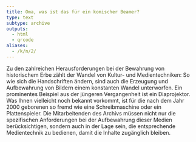 ```yaml
---
title: Oma, was ist das für ein komischer Beamer?
type: text
subtype: archive
outputs:
  - html
  - qrcode
aliases:
  - /k/n/2/
---
```


Zu den zahlreichen Herausforderungen bei der Bewahrung von historischem Erbe zählt der Wandel von Kultur- und Medientechniken: So wie sich die Handschriften ändern, sind auch die Erzeugung und Aufbewahrung von Bildern einem konstanten Wandel unterworfen. Ein prominentes Beispiel aus der jüngeren Vergangenheit ist ein Diaprojektor.
Was Ihnen vielleicht noch bekannt vorkommt, ist für die nach dem Jahr 2000 geborenen so fremd wie eine Schreibmaschine oder ein Plattenspieler.
Die Mitarbeitenden des Archivs müssen nicht nur die spezifischen Anforderungen bei der Aufbewahrung dieser Medien berücksichtigen, sondern auch in der Lage sein, die entsprechende Medientechnik zu bedienen, damit die Inhalte zugänglich bleiben.
